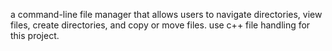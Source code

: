 a command-line file manager that allows users to navigate directories, view files, create directories, and copy or move files. use c++ file handling for this project. 
